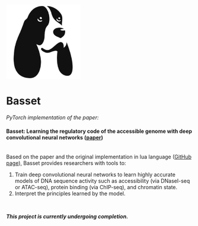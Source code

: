 <img src="img/basset_logo.jpg" width="200">

# Basset
_PyTorch implementation of the paper:_
#### Basset: Learning the regulatory code of the accessible genome with deep convolutional neural networks ([paper](https://genome.cshlp.org/content/early/2016/05/03/gr.200535.115.abstract))<br><br>


Based on the paper and the original implementation in lua language ([GitHub page](https://github.com/ljljolinq1010/Basset)), Basset provides researchers with tools to:

1. Train deep convolutional neural networks to learn highly accurate models of DNA sequence activity such as accessibility (via DNaseI-seq or ATAC-seq), protein binding (via ChIP-seq), and chromatin state.
2. Interpret the principles learned by the model.

<br/>

_**This project is currently undergoing completion.**_
